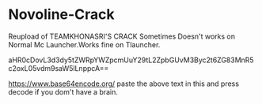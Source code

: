# Novoline-Crack
Reupload of TEAMKHONASRI'S CRACK
Sometimes Doesn't works on Normal Mc Launcher.Works fine on Tlauncher.



aHR0cDovL3d3dy5tZWRpYWZpcmUuY29tL2ZpbGUvM3Byc2t6ZG83MnR5c2oxL05vdm9saW5lLnppcA==


https://www.base64encode.org/ paste the above text in this and press decode if you dom't have a brain.
